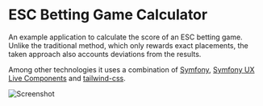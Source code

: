 # ESC Betting Game Calculator

An example application to calculate the score of an ESC betting game. Unlike the traditional method, which only rewards exact placements, the taken approach also accounts deviations from the results.

Among other technologies it uses a combination of [Symfony](https://symfony.com/), [Symfony UX Live Components](https://symfony.com/bundles/ux-live-component/current/index.html) and [tailwind-css](https://tailwindcss.com/).

![Screenshot](https://github.com/geisterzeit/esc-betting-game-calculator/assets/92523486/ec7cc2bc-fc38-4907-b81b-6a85eeff1865)
